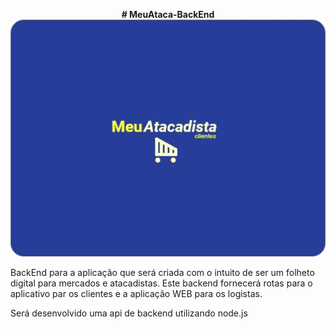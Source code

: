 <p align="center">
<strong># MeuAtaca-BackEnd </strong>
  
  <img src="https://github.com/vitorruann/MeuAtaca-BackEnd/blob/master/images/LogoFundoAzuk.jpg"/>
</p>


BackEnd para a aplicação que será criada com o intuito de ser um folheto digital para mercados e atacadistas. Este backend fornecerá rotas para o aplicativo par os clientes e a aplicação WEB para os logistas.

Será desenvolvido uma api de backend utilizando node.js
